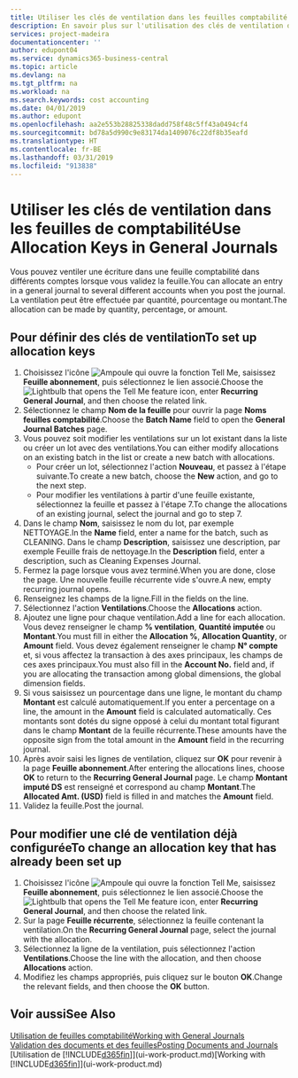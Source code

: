 ```yaml
---
title: Utiliser les clés de ventilation dans les feuilles comptabilité | Microsoft Docs
description: En savoir plus sur l'utilisation des clés de ventilation dans les feuilles.
services: project-madeira
documentationcenter: ''
author: edupont04
ms.service: dynamics365-business-central
ms.topic: article
ms.devlang: na
ms.tgt_pltfrm: na
ms.workload: na
ms.search.keywords: cost accounting
ms.date: 04/01/2019
ms.author: edupont
ms.openlocfilehash: aa2e553b28825338dadd758f48c5ff43a0494cf4
ms.sourcegitcommit: bd78a5d990c9e83174da1409076c22df8b35eafd
ms.translationtype: HT
ms.contentlocale: fr-BE
ms.lasthandoff: 03/31/2019
ms.locfileid: "913838"
---
```

# <a name="use-allocation-keys-in-general-journals"></a><span data-ttu-id="64309-103">Utiliser les clés de ventilation dans les feuilles de comptabilité</span><span class="sxs-lookup"><span data-stu-id="64309-103">Use Allocation Keys in General Journals</span></span>
<span data-ttu-id="64309-104">Vous pouvez ventiler une écriture dans une feuille comptabilité dans différents comptes lorsque vous validez la feuille.</span><span class="sxs-lookup"><span data-stu-id="64309-104">You can allocate an entry in a general journal to several different accounts when you post the journal.</span></span> <span data-ttu-id="64309-105">La ventilation peut être effectuée par quantité, pourcentage ou montant.</span><span class="sxs-lookup"><span data-stu-id="64309-105">The allocation can be made by quantity, percentage, or amount.</span></span>

## <a name="to-set-up-allocation-keys"></a><span data-ttu-id="64309-106">Pour définir des clés de ventilation</span><span class="sxs-lookup"><span data-stu-id="64309-106">To set up allocation keys</span></span>
1. <span data-ttu-id="64309-107">Choisissez l'icône ![Ampoule qui ouvre la fonction Tell Me](media/ui-search/search_small.png "Dites-moi ce que vous voulez faire"), saisissez **Feuille abonnement**, puis sélectionnez le lien associé.</span><span class="sxs-lookup"><span data-stu-id="64309-107">Choose the ![Lightbulb that opens the Tell Me feature](media/ui-search/search_small.png "Tell me what you want to do") icon, enter **Recurring General Journal**, and then choose the related link.</span></span>
2. <span data-ttu-id="64309-108">Sélectionnez le champ **Nom de la feuille** pour ouvrir la page **Noms feuilles comptabilité**.</span><span class="sxs-lookup"><span data-stu-id="64309-108">Choose the **Batch Name** field to open the **General Journal Batches** page.</span></span>
3. <span data-ttu-id="64309-109">Vous pouvez soit modifier les ventilations sur un lot existant dans la liste ou créer un lot avec des ventilations.</span><span class="sxs-lookup"><span data-stu-id="64309-109">You can either modify allocations on an existing batch in the list or create a new batch with allocations.</span></span>
   * <span data-ttu-id="64309-110">Pour créer un lot, sélectionnez l'action **Nouveau**, et passez à l'étape suivante.</span><span class="sxs-lookup"><span data-stu-id="64309-110">To create a new batch, choose the **New** action, and go to the next step.</span></span>
   * <span data-ttu-id="64309-111">Pour modifier les ventilations à partir d'une feuille existante, sélectionnez la feuille et passez à l'étape 7.</span><span class="sxs-lookup"><span data-stu-id="64309-111">To change the allocations of an existing journal, select the journal and go to step 7.</span></span>    
4. <span data-ttu-id="64309-112">Dans le champ **Nom**, saisissez le nom du lot, par exemple NETTOYAGE.</span><span class="sxs-lookup"><span data-stu-id="64309-112">In the **Name** field, enter a name for the batch, such as CLEANING.</span></span> <span data-ttu-id="64309-113">Dans le champ **Description**, saisissez une description, par exemple Feuille frais de nettoyage.</span><span class="sxs-lookup"><span data-stu-id="64309-113">In the **Description** field, enter a description, such as Cleaning Expenses Journal.</span></span>
5. <span data-ttu-id="64309-114">Fermez la page lorsque vous avez terminé.</span><span class="sxs-lookup"><span data-stu-id="64309-114">When you are done, close the page.</span></span> <span data-ttu-id="64309-115">Une nouvelle feuille récurrente vide s'ouvre.</span><span class="sxs-lookup"><span data-stu-id="64309-115">A new, empty recurring journal opens.</span></span>
6. <span data-ttu-id="64309-116">Renseignez les champs de la ligne.</span><span class="sxs-lookup"><span data-stu-id="64309-116">Fill in the fields on the line.</span></span>
7. <span data-ttu-id="64309-117">Sélectionnez l'action **Ventilations**.</span><span class="sxs-lookup"><span data-stu-id="64309-117">Choose the **Allocations** action.</span></span>
8. <span data-ttu-id="64309-118">Ajoutez une ligne pour chaque ventilation.</span><span class="sxs-lookup"><span data-stu-id="64309-118">Add a line for each allocation.</span></span> <span data-ttu-id="64309-119">Vous devez renseigner le champ **% ventilation**, **Quantité imputée** ou **Montant**.</span><span class="sxs-lookup"><span data-stu-id="64309-119">You must fill in either the **Allocation %**, **Allocation Quantity**, or **Amount** field.</span></span> <span data-ttu-id="64309-120">Vous devez également renseigner le champ **N° compte** et, si vous affectez la transaction à des axes principaux, les champs de ces axes principaux.</span><span class="sxs-lookup"><span data-stu-id="64309-120">You must also fill in the **Account No.** field and, if you are allocating the transaction among global dimensions, the global dimension fields.</span></span>
9. <span data-ttu-id="64309-121">Si vous saisissez un pourcentage dans une ligne, le montant du champ **Montant** est calculé automatiquement.</span><span class="sxs-lookup"><span data-stu-id="64309-121">If you enter a percentage on a line, the amount in the **Amount** field is calculated automatically.</span></span> <span data-ttu-id="64309-122">Ces montants sont dotés du signe opposé à celui du montant total figurant dans le champ **Montant** de la feuille récurrente.</span><span class="sxs-lookup"><span data-stu-id="64309-122">These amounts have the opposite sign from the total amount in the **Amount** field in the recurring journal.</span></span>
10. <span data-ttu-id="64309-123">Après avoir saisi les lignes de ventilation, cliquez sur **OK** pour revenir à la page **Feuille abonnement**.</span><span class="sxs-lookup"><span data-stu-id="64309-123">After entering the allocations lines, choose **OK** to return to the **Recurring General Journal** page.</span></span> <span data-ttu-id="64309-124">Le champ **Montant imputé DS** est renseigné et correspond au champ **Montant**.</span><span class="sxs-lookup"><span data-stu-id="64309-124">The **Allocated Amt. (USD)** field is filled in and matches the **Amount** field.</span></span>
11. <span data-ttu-id="64309-125">Validez la feuille.</span><span class="sxs-lookup"><span data-stu-id="64309-125">Post the journal.</span></span>

## <a name="to-change-an-allocation-key-that-has-already-been-set-up"></a><span data-ttu-id="64309-126">Pour modifier une clé de ventilation déjà configurée</span><span class="sxs-lookup"><span data-stu-id="64309-126">To change an allocation key that has already been set up</span></span>
1. <span data-ttu-id="64309-127">Choisissez l'icône ![Ampoule qui ouvre la fonction Tell Me](media/ui-search/search_small.png "Dites-moi ce que vous voulez faire"), saisissez **Feuille abonnement**, puis sélectionnez le lien associé.</span><span class="sxs-lookup"><span data-stu-id="64309-127">Choose the ![Lightbulb that opens the Tell Me feature](media/ui-search/search_small.png "Tell me what you want to do") icon, enter **Recurring General Journal**, and then choose the related link.</span></span>
2. <span data-ttu-id="64309-128">Sur la page **Feuille récurrente**, sélectionnez la feuille contenant la ventilation.</span><span class="sxs-lookup"><span data-stu-id="64309-128">On the **Recurring General Journal** page, select the journal with the allocation.</span></span>
3. <span data-ttu-id="64309-129">Sélectionnez la ligne de la ventilation, puis sélectionnez l'action **Ventilations**.</span><span class="sxs-lookup"><span data-stu-id="64309-129">Choose the line with the allocation, and then choose **Allocations** action.</span></span>
4. <span data-ttu-id="64309-130">Modifiez les champs appropriés, puis cliquez sur le bouton **OK**.</span><span class="sxs-lookup"><span data-stu-id="64309-130">Change the relevant fields, and then choose the **OK** button.</span></span>

## <a name="see-also"></a><span data-ttu-id="64309-131">Voir aussi</span><span class="sxs-lookup"><span data-stu-id="64309-131">See Also</span></span>
[<span data-ttu-id="64309-132">Utilisation de feuilles comptabilité</span><span class="sxs-lookup"><span data-stu-id="64309-132">Working with General Journals</span></span>](ui-work-general-journals.md)  
[<span data-ttu-id="64309-133">Validation des documents et des feuilles</span><span class="sxs-lookup"><span data-stu-id="64309-133">Posting Documents and Journals</span></span>](ui-post-documents-journals.md)  
<span data-ttu-id="64309-134">[Utilisation de [!INCLUDE[d365fin](includes/d365fin_md.md)]](ui-work-product.md)</span><span class="sxs-lookup"><span data-stu-id="64309-134">[Working with [!INCLUDE[d365fin](includes/d365fin_md.md)]](ui-work-product.md)</span></span>

